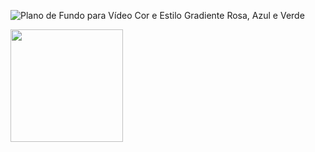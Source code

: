 
![Plano de Fundo para Vídeo Cor e Estilo Gradiente Rosa, Azul e Verde](https://github.com/MarianaGalvaoBispo/MarianaGalvaoBispo/assets/100440676/a6219935-a2be-497d-90e2-6c56cc3c5600)
<div style="background-image: url('https://github.com/MarianaGalvaoBispo/MarianaGalvaoBispo/assets/100440676/a6219935-a2be-497d-90e2-6c56cc3c5600');">
<img height="180em" src="https://github-readme-stats.vercel.app/api?username=MarianaGalvaoBispo&show_icons=true&theme=tokyonight&include_all_commits=true&count_private=true"/>
</div>

